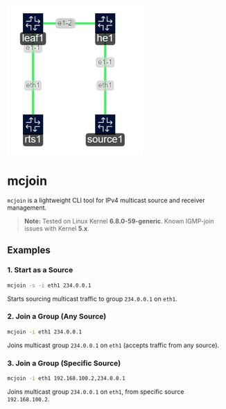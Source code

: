 ![mcast1](./mcast1.png)

# mcjoin

`mcjoin` is a lightweight CLI tool for IPv4 multicast source and receiver management.

> **Note:** Tested on Linux Kernel **6.8.0-59-generic**. Known IGMP-join issues with Kernel **5.x**.


## Examples

### 1. Start as a Source

```bash
mcjoin -s -i eth1 234.0.0.1
```

Starts sourcing multicast traffic to group `234.0.0.1` on `eth1`.

### 2. Join a Group (Any Source)

```bash
mcjoin -i eth1 234.0.0.1
```

Joins multicast group `234.0.0.1` on `eth1` (accepts traffic from any source).

### 3. Join a Group (Specific Source)

```bash
mcjoin -i eth1 192.168.100.2,234.0.0.1
```

Joins multicast group `234.0.0.1` on `eth1`, from specific source `192.168.100.2`.
